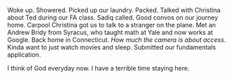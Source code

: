 Woke up. Showered. Picked up our laundry. Packed. Talked with Christina about Ted during our FA class. Sadiq called. Good convos on our journey home. Carpool Christina got us to talk to a stranger on the plane. Met an Andrew Bridy from Syracus, who taught math at Yale and now works at Google. Back home in Connecticut. *How much the camera is about access*. Kinda want to just watch movies and sleep. Submitted our fundamentals application. 

I think of God everyday now. I have a terrible time staying here.